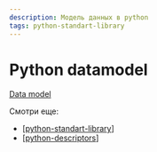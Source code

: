 ```yaml
---
description: Модель данных в python
tags: python-standart-library
---
```

# Python datamodel

[Data model](https://docs.python.org/3/reference/datamodel.html#implementing-descriptors)

Смотри еще:

- [[python-standart-library]]
- [[python-descriptors]]

[//begin]: # "Autogenerated link references for markdown compatibility"
[python-standart-library]: python-standart-library "Стандартная библиотека python - список заметок"
[python-descriptors]: ../notes/python-descriptors "Python descriptors"
[//end]: # "Autogenerated link references"